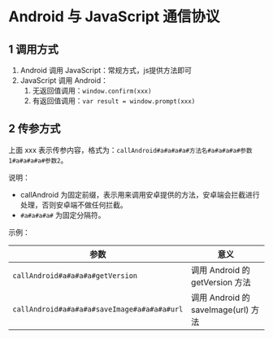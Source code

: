 # Android 与 JavaScript 通信协议

## 1 调用方式

1. Android 调用 JavaScript：常规方式，js提供方法即可
2. JavaScript 调用 Android：
   1. 无返回值调用：`window.confirm(xxx)`
   2. 有返回值调用：`var result = window.prompt(xxx)`

## 2 传参方式

上面 xxx 表示传参内容，格式为：`callAndroid#a#a#a#a#方法名#a#a#a#a#参数1#a#a#a#a#参数2`。

说明：

- callAndroid 为固定前缀，表示用来调用安卓提供的方法，安卓端会拦截进行处理，否则安卓端不做任何拦截。
- `#a#a#a#a#` 为固定分隔符。

示例：

| 参数                                        | 意义                               |
| ------------------------------------------- | ---------------------------------- |
| `callAndroid#a#a#a#a#getVersion`            | 调用 Android 的 getVersion 方法    |
| `callAndroid#a#a#a#a#saveImage#a#a#a#a#url` | 调用 Android 的 saveImage(url) 方法 |

